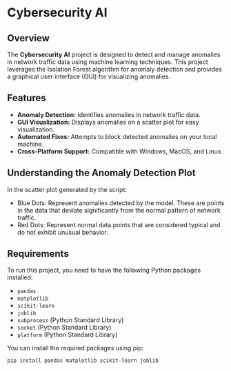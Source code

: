 # Cybersecurity AI

## Overview

The **Cybersecurity AI** project is designed to detect and manage anomalies in network traffic data using machine learning techniques.
This project leverages the Isolation Forest algorithm for anomaly detection and provides a graphical user interface (GUI) for visualizing anomalies.

## Features

- **Anomaly Detection:** Identifies anomalies in network traffic data.
- **GUI Visualization:** Displays anomalies on a scatter plot for easy visualization.
- **Automated Fixes:** Attempts to block detected anomalies on your local machine.
- **Cross-Platform Support:** Compatible with Windows, MacOS, and Linux.

## Understanding the Anomaly Detection Plot
In the scatter plot generated by the script:

- Blue Dots: Represent anomalies detected by the model. These are points in the data that deviate significantly from the normal pattern of network traffic.
- Red Dots: Represent normal data points that are considered typical and do not exhibit unusual behavior.

## Requirements

To run this project, you need to have the following Python packages installed:

- `pandas`
- `matplotlib`
- `scikit-learn`
- `joblib`
- `subprocess` (Python Standard Library)
- `socket` (Python Standard Library)
- `platform` (Python Standard Library)

You can install the required packages using pip:

```bash
pip install pandas matplotlib scikit-learn joblib
